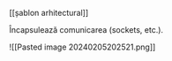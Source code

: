 [[șablon arhitectural]]

Încapsulează comunicarea (sockets, etc.).

![[Pasted image 20240205202521.png]]